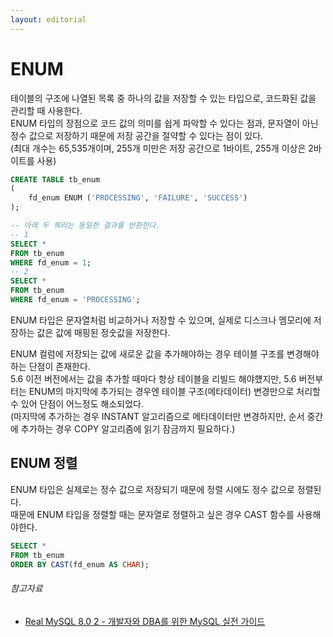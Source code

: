 ```yaml
---
layout: editorial
---
```


# ENUM

테이블의 구조에 나열된 목록 중 하나의 값을 저장할 수 있는 타입으로, 코드화된 값을 관리할 때 사용한다.  
ENUM 타입의 장점으로 코드 값의 의미를 쉽게 파악할 수 있다는 점과, 문자열이 아닌 정수 값으로 저장하기 때문에 저장 공간을 절약할 수 있다는 점이 있다.  
(최대 개수는 65,535개이며, 255개 미만은 저장 공간으로 1바이트, 255개 이상은 2바이트를 사용)

```sql
CREATE TABLE tb_enum
(
    fd_enum ENUM ('PROCESSING', 'FAILURE', 'SUCCESS')
);

-- 아래 두 쿼리는 동일한 결과를 반환한다.
-- 1
SELECT *
FROM tb_enum
WHERE fd_enum = 1;
-- 2
SELECT *
FROM tb_enum
WHERE fd_enum = 'PROCESSING';
```

ENUM 타입은 문자열처럼 비교하거나 저장할 수 있으며, 실제로 디스크나 멤모리에 저장하는 값은 값에 매핑된 정숫값을 저장한다.

ENUM 컬럼에 저장되는 값에 새로운 값을 추가해야하는 경우 테이블 구조를 변경해야하는 단점이 존재한다.  
5.6 이전 버전에서는 값을 추가할 때마다 항상 테이블을 리빌드 해야헀지만, 5.6 버전부터는 ENUM의 마지막에 추가되는 경우엔 테이블 구조(메타데이터) 변경만으로 처리할 수 있어 단점이 어느정도 해소되었다.  
(마지막에 추가하는 경우 INSTANT 알고리즘으로 메타데이터만 변경하지만, 순서 중간에 추가하는 경우 COPY 알고리즘에 읽기 잠금까지 필요하다.)

## ENUM 정렬

ENUM 타입은 실제로는 정수 값으로 저장되기 때문에 정렬 시에도 정수 값으로 정렬된다.  
때문에 ENUM 타입을 정렬할 때는 문자열로 정렬하고 싶은 경우 CAST 함수를 사용해야한다.

```sql
SELECT *
FROM tb_enum
ORDER BY CAST(fd_enum AS CHAR); 
```

###### 참고자료

- [Real MySQL 8.0 2 - 개발자와 DBA를 위한 MySQL 실전 가이드](https://www.nl.go.kr/seoji/contents/S80100000000.do?schM=intgr_detail_view_isbn&page=1&pageUnit=10&schType=simple&schStr=Real+MySql+8.0&isbn=9791158392727&cipId=228440238%2C)
